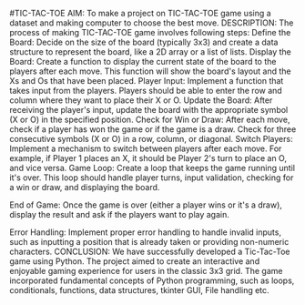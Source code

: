  #TIC-TAC-TOE
AIM:
To make a project on TIC-TAC-TOE game using a dataset and making computer to choose the best move.
DESCRIPTION:
The process of making TIC-TAC-TOE game involves following steps:
Define the Board: 
Decide on the size of the board (typically 3x3) and create a data structure to represent the board, like a 2D array or a list of lists.
Display the Board:
Create a function to display the current state of the board to the players after each move. This function will show the board's layout and the Xs and Os that have been placed.
Player Input: 
Implement a function that takes input from the players. Players should be able to enter the row and column where they want to place their X or O.
Update the Board: 
After receiving the player's input, update the board with the appropriate symbol (X or O) in the specified position.
Check for Win or Draw: 
After each move, check if a player has won the game or if the game is a draw. Check for three consecutive symbols (X or O) in a row, column, or diagonal.
Switch Players:
Implement a mechanism to switch between players after each move. For example, if Player 1 places an X, it should be Player 2's turn to place an O, and vice versa.
Game Loop:
Create a loop that keeps the game running until it's over. This loop should handle player turns, input validation, checking for a win or draw, and displaying the board.

End of Game:
Once the game is over (either a player wins or it's a draw), display the result and ask if the players want to play again.

Error Handling:
Implement proper error handling to handle invalid inputs, such as inputting a position that is already taken or providing non-numeric characters.
CONCLUSION:
We have successfully developed a Tic-Tac-Toe game using Python. The project aimed to create an interactive and enjoyable gaming experience for users in the classic 3x3 grid. The game incorporated fundamental concepts of Python programming, such as loops, conditionals, functions, data structures, tkinter GUI, File handling etc.
